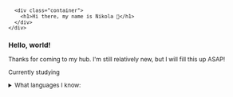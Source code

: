 <svg fill="none" viewBox="0 0 600 300" width="600" height="300" xmlns="http://www.w3.org/2000/svg">
  <foreignObject width="100%" height="100%">
    <div xmlns="http://www.w3.org/1999/xhtml">
      <style>
        .container {
          display: flex;
          width: 100%;
          height: 300px;
          background-color: black;
          color: white;
        }
      </style>

      <div class="container">
        <h1>Hi there, my name is Nikola 👋</h1>
      </div>
    </div>
  </foreignObject>
</svg>

### Hello, world!

Thanks for coming to my hub. I'm still relatively new, but I will fill this up ASAP!


Currently studying 

<details>
<summary>What languages I know:</summary>

|  |   Prog. languages       |
|-----:|-----------------|
|     1| HTML 5         |
|     2| CSS                 |
|     3|  Javascript      |
|     4|  C#     |
|     5|  SQL    |
|     6|  And now Markdown appearantly     |
</details>


<!--
**YngvN/YngvN** is a ✨ _special_ ✨ repository because its `README.md` (this file) appears on your GitHub profile.

Here are some ideas to get you started:

- 🔭 I’m currently working on ...
- 🌱 I’m currently learning ...
- 👯 I’m looking to collaborate on ...
- 🤔 I’m looking for help with ...
- 💬 Ask me about ...
- 📫 How to reach me: ...
- 😄 Pronouns: ...
- ⚡ Fun fact: ...
-->

